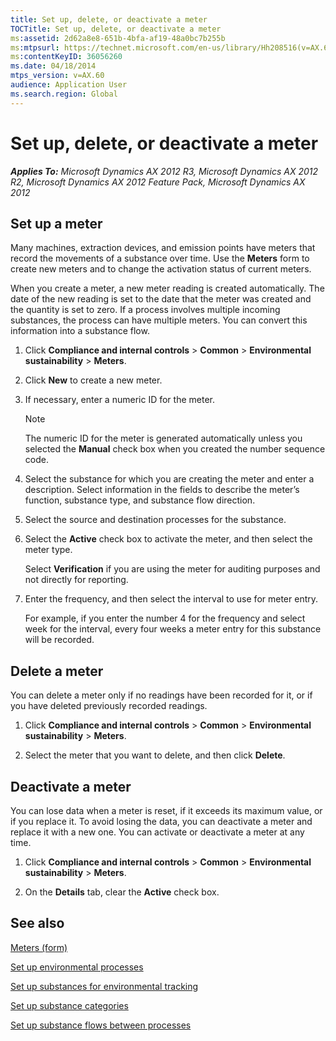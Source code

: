 ```yaml
---
title: Set up, delete, or deactivate a meter
TOCTitle: Set up, delete, or deactivate a meter
ms:assetid: 2d62a8e8-651b-4bfa-af19-48a0bc7b255b
ms:mtpsurl: https://technet.microsoft.com/en-us/library/Hh208516(v=AX.60)
ms:contentKeyID: 36056260
ms.date: 04/18/2014
mtps_version: v=AX.60
audience: Application User
ms.search.region: Global
---
```


# Set up, delete, or deactivate a meter 


_**Applies To:** Microsoft Dynamics AX 2012 R3, Microsoft Dynamics AX 2012 R2, Microsoft Dynamics AX 2012 Feature Pack, Microsoft Dynamics AX 2012_

## Set up a meter

Many machines, extraction devices, and emission points have meters that record the movements of a substance over time. Use the **Meters** form to create new meters and to change the activation status of current meters.

When you create a meter, a new meter reading is created automatically. The date of the new reading is set to the date that the meter was created and the quantity is set to zero. If a process involves multiple incoming substances, the process can have multiple meters. You can convert this information into a substance flow.

1.  Click **Compliance and internal controls** \> **Common** \> **Environmental sustainability** \> **Meters**.

2.  Click **New** to create a new meter.

3.  If necessary, enter a numeric ID for the meter.
    

    > [!NOTE]
    > <P>The numeric ID for the meter is generated automatically unless you selected the <STRONG>Manual</STRONG> check box when you created the number sequence code.</P>



4.  Select the substance for which you are creating the meter and enter a description. Select information in the fields to describe the meter’s function, substance type, and substance flow direction.

5.  Select the source and destination processes for the substance.

6.  Select the **Active** check box to activate the meter, and then select the meter type.
    
    Select **Verification** if you are using the meter for auditing purposes and not directly for reporting.

7.  Enter the frequency, and then select the interval to use for meter entry.
    
    For example, if you enter the number 4 for the frequency and select week for the interval, every four weeks a meter entry for this substance will be recorded.

## Delete a meter

You can delete a meter only if no readings have been recorded for it, or if you have deleted previously recorded readings.

1.  Click **Compliance and internal controls** \> **Common** \> **Environmental sustainability** \> **Meters**.

2.  Select the meter that you want to delete, and then click **Delete**.

## Deactivate a meter

You can lose data when a meter is reset, if it exceeds its maximum value, or if you replace it. To avoid losing the data, you can deactivate a meter and replace it with a new one. You can activate or deactivate a meter at any time.

1.  Click **Compliance and internal controls** \> **Common** \> **Environmental sustainability** \> **Meters**.

2.  On the **Details** tab, clear the **Active** check box.

## See also

[Meters (form)](https://technet.microsoft.com/en-us/library/hh227567\(v=ax.60\))

[Set up environmental processes](set-up-environmental-processes.md)

[Set up substances for environmental tracking](set-up-substances-for-environmental-tracking.md)

[Set up substance categories](set-up-substance-categories.md)

[Set up substance flows between processes](set-up-substance-flows-between-processes.md)

  


